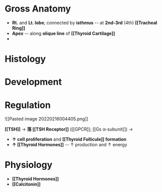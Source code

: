 # Gross Anatomy


- **Rt.** and **Lt. lobe**; connected by **isthmus** -- at **2nd-3rd** (4th) **[[Tracheal Ring]]**
- **Apex** -- along **olique line** of **[[Thyroid Cartilage]]**
- 

# Histology


# Development

# Regulation

![[Pasted image 20220216004405.png]]

**[[TSH]]** → **落 [[TSH Receptor]]** ([[GPCR]]; [[Gs α-subunit]]) → 
- **↑ cell proliferation** and **[[Thyroid Follicule]] formation**
- **↑ [[Thyroid Hormones]]** -- ↑ production and ↑ energy

# Physiology
- **[[Thyroid Hormones]]**
- **[[Calcitonin]]**